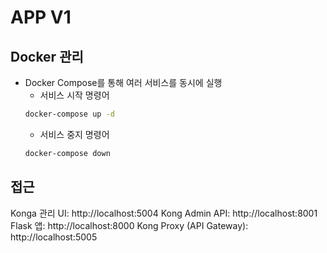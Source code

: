 # APP V1
## Docker 관리
- Docker Compose를 통해 여러 서비스를 동시에 실행
    - 서비스 시작 명령어
    ```bash
    docker-compose up -d
    ```
    - 서비스 중지 명령어
    ```bash
    docker-compose down
    ```


## 접근
Konga 관리 UI: http://localhost:5004
Kong Admin API: http://localhost:8001
Flask 앱: http://localhost:8000
Kong Proxy (API Gateway): http://localhost:5005